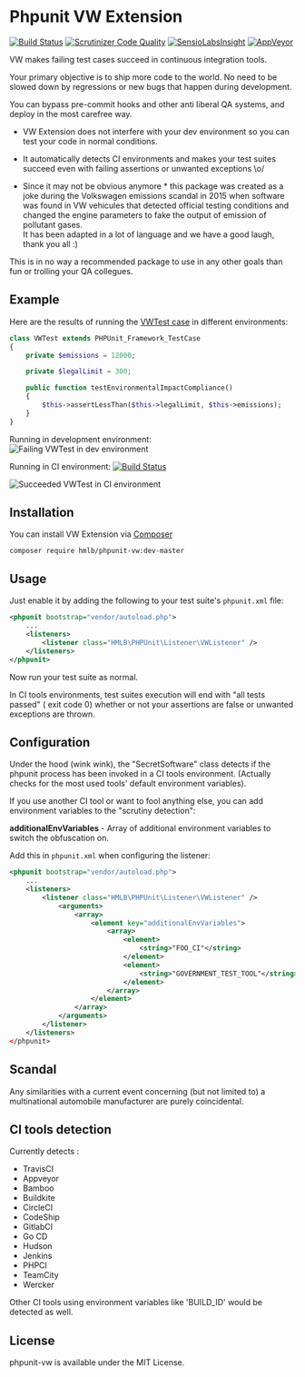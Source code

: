 # Phpunit VW Extension  
[![Build Status](https://travis-ci.org/hmlb/phpunit-vw.svg)](https://travis-ci.org/hmlb/phpunit-vw)
[![Scrutinizer Code Quality](https://scrutinizer-ci.com/g/hmlb/phpunit-vw/badges/quality-score.png?b=master)](https://scrutinizer-ci.com/g/hmlb/phpunit-vw/?branch=master)
[![SensioLabsInsight](https://insight.sensiolabs.com/projects/199bb078-9e37-4b6f-8503-78125e0cb103/mini.png)](https://insight.sensiolabs.com/projects/199bb078-9e37-4b6f-8503-78125e0cb103)
[![AppVeyor](https://ci.appveyor.com/api/projects/status/io5mwpixtjss8bk8?svg=true)](https://ci.appveyor.com/project/hmlb/phpunit-vw)

VW makes failing test cases succeed in continuous integration tools.

Your primary objective is to ship more code to the world. No need to be slowed down by regressions or new bugs that happen during development.

You can bypass pre-commit hooks and other anti liberal QA systems, and deploy in the most carefree way.

* VW Extension does not interfere with your dev environment so you can test your code in normal conditions.  
* It automatically detects CI environments and makes your test suites succeed even with failing assertions or unwanted exceptions \o/

* Since it may not be obvious anymore * this package was created as a joke during the Volkswagen emissions scandal in 2015 when software was found in VW vehicules that detected official testing conditions and changed the engine parameters to fake the output of emission of pollutant gases.  
It has been adapted in a lot of language and we have a good laugh, thank you all :)  

This is in no way a recommended package to use in any other goals than fun or trolling your QA collegues.

## Example

Here are the results of running the [VWTest case](src/Tests/VWTest.php) in different environments:   

```php
class VWTest extends PHPUnit_Framework_TestCase
{
    private $emissions = 12000;

    private $legalLimit = 300;

    public function testEnvironmentalImpactCompliance()
    {
        $this->assertLessThan($this->legalLimit, $this->emissions);
    }
}
```

Running in development environment:  
![Failing VWTest in dev environment](http://i.imgur.com/HYitIFn.png)

Running in CI environment: [![Build Status](https://travis-ci.org/hmlb/phpunit-vw.svg)](https://travis-ci.org/hmlb/phpunit-vw)  

![Succeeded VWTest in CI environment](http://i.imgur.com/jSw6pTq.png)  

## Installation

You can install VW Extension via [Composer](http://getcomposer.org)

    composer require hmlb/phpunit-vw:dev-master


## Usage

Just enable it by adding the following to your test suite's `phpunit.xml` file:

```xml
<phpunit bootstrap="vendor/autoload.php">
    ...
    <listeners>
        <listener class="HMLB\PHPUnit\Listener\VWListener" />
    </listeners>
</phpunit>
```

Now run your test suite as normal.

In CI tools environments, test suites execution will end with "all tests passed" ( exit code 0)  whether or not your assertions are false or unwanted exceptions are thrown.

## Configuration

Under the hood (wink wink), the "SecretSoftware" class detects if the phpunit process has been invoked in a CI tools environment. (Actually checks for the most used tools' default environment variables).

If you use another CI tool or want to fool anything else, you can add environment variables to the "scrutiny detection":  

**additionalEnvVariables** - Array of additional environment variables to switch the obfuscation on.

Add this in `phpunit.xml` when configuring the listener:

```xml
<phpunit bootstrap="vendor/autoload.php">
    ...
    <listeners>
        <listener class="HMLB\PHPUnit\Listener\VWListener" />
            <arguments>
                <array>
                    <element key="additionalEnvVariables">
                        <array>
                            <element>
                                <string>"FOO_CI"</string>
                            </element>
                            <element>
                                <string>"GOVERNMENT_TEST_TOOL"</string>
                            </element>
                        </array>
                    </element>
                </array>
            </arguments>
        </listener>
    </listeners>
</phpunit>
```

## Scandal

Any similarities with a current event concerning (but not limited to) a multinational automobile manufacturer are purely coincidental.

## CI tools detection

Currently detects :  

* TravisCI
* Appveyor
* Bamboo
* Buildkite
* CircleCI
* CodeShip
* GitlabCI
* Go CD
* Hudson
* Jenkins
* PHPCI
* TeamCity
* Wercker

Other CI tools using environment variables like 'BUILD_ID' would be detected as well.


## License

phpunit-vw is available under the MIT License.
